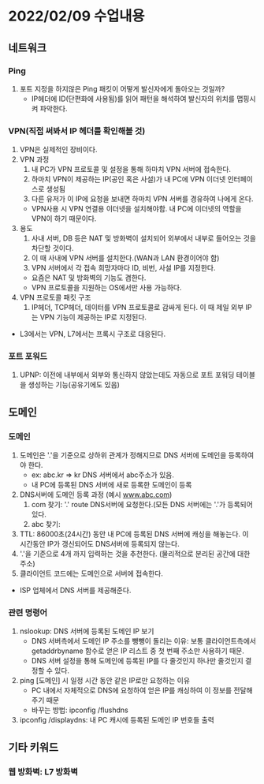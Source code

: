 # 2022/02/09 수업내용
## 네트워크
### Ping
1. 포트 지정을 하지않은 Ping 패킷이 어떻게 발신자에게 돌아오는 것일까?
    * IP헤더에 ID(단편화에 사용됨)를 읽어 패턴을 해석하여 발신자의 위치를 맵핑시켜 파악한다.

### VPN(직접 써봐서 IP 헤더를 확인해볼 것)
1. VPN은 실제적인 장비이다.
2. VPN 과정
    1) 내 PC가 VPN 프로토콜 및 설정을 통해 하마치 VPN 서버에 접속한다.
    2) 하마치 VPN이 제공하는 IP(공인 혹은 사설)가 내 PC에 VPN 이더넷 인터페이스로 생성됨
    3) 다른 유저가 이 IP에 요청을 보내면 하마치 VPN 서버를 경유하여 나에게 온다. 
    * VPN사용 시 VPN 연결용 이더넷을 설치해야함. 내 PC에 이더넷의 역할을 VPN이 하기 때문이다.
3. 용도
    1) 사내 서버, DB 등은 NAT 및 방화벽이 설치되어 외부에서 내부로 들어오는 것을 차단할 것이다.
    2) 이 때 사내에 VPN 서버를 설치한다.(WAN과 LAN 환경이어야 함)
    3) VPN 서버에서 각 접속 희망자마다 ID, 비번, 사설 IP를 지정한다.
    * 요즘은 NAT 및 방화벽의 기능도 겸한다.
    * VPN 프로토콜을 지원하는 OS에서만 사용 가능하다.
4. VPN 프로토콜 패킷 구조
    1) IP헤더, TCP헤더, 데이터를 VPN 프로토콜로 감싸게 된다. 이 때 제일 외부 IP는 VPN 기능이 제공하는 IP로 지정된다.
* L3에서는 VPN, L7에서는 프록시 구조로 대응된다.

### 포트 포워드
1. UPNP: 이전에 내부에서 외부와 통신하지 않았는데도 자동으로 포트 포워딩 테이블을 생성하는 기능(공유기에도 있음)

## 도메인
### 도메인
1. 도메인은 '.'을 기준으로 상하위 관계가 정해지므로 DNS 서버에 도메인을 등록하여야 한다.
    * ex: abc.kr => kr DNS 서버에서 abc주소가 있음.
    * 내 PC에 등록된 DNS 서버에 새로 등록한 도메인이 등록
2. DNS서버에 도메인 등록 과정 (예시 www.abc.com)
    1) com 찾기: '.' route DNS서버에 요청한다.(모든 DNS 서버에는 '.'가 등록되어 있다.
    2) abc 찾기: 
3. TTL: 86000초(24시간) 동안 내 PC에 등록된 DNS 서버에 캐싱을 해놓는다. 이 시간동안 IP가 갱신되어도 DNS서버에 등록되지 않는다.
4. '.'을 기준으로 4개 까지 입력하는 것을 추천한다. (물리적으로 분리된 공간에 대한 주소)
5. 클라이언트 코드에는 도메인으로 서버에 접속한다.
* ISP 업체에서 DNS 서버를 제공해준다.

### 관련 명령어
1. nslookup: DNS 서버에 등록된 도메인 IP 보기
    * DNS 서버측에서 도메인 IP 주소를 뺑뺑이 돌리는 이유: 보통 클라이언트측에서 getaddrbyname 함수로 얻은 IP 리스트 중 첫 번째 주소만 사용하기 때문.
    * DNS 서버 설정을 통해 도메인에 등록된 IP를 다 줄것인지 하나만 줄것인지 결정할 수 있다.
2. ping [도메인] 시 일정 시간 동안 같은 IP로만 요청하는 이유
    * PC 내에서 자체적으로 DNS에 요청하여 얻은 IP를 캐싱하여 이 정보를 전달해주기 때문
    * 바꾸는 방법: ipconfig /flushdns
3. ipconfig /displaydns: 내 PC 캐시에 등록된 도메인 IP 번호들 출력

## 기타 키워드
### 웹 방화벽: L7 방화벽
